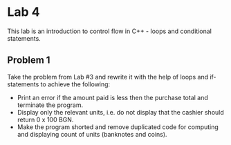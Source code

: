 # Lab 4
This lab is an introduction to control flow in C++ - loops and conditional statements.

## Problem 1
Take the problem from Lab #3 and rewrite it with the help of loops and if-statements to achieve the following:
 * Print an error if the amount paid is less then the purchase total and terminate the program.
 * Display only the relevant units, i.e. do not display that the cashier should return 0 x 100 BGN. 
 * Make the program shorted and remove duplicated code for computing and displaying count of units (banknotes and coins).
 
